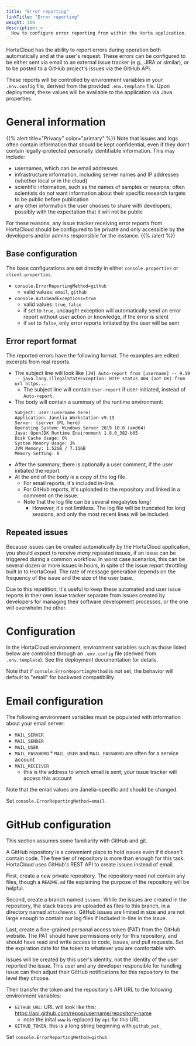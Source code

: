 ```yaml
---
title: "Error reporting"
linkTitle: "Error reporting"
weight: 100
description: >
  How to configure error reporting from within the Horta application.
---
```



HortaCloud has the ability to report errors during operation both automatically and at the user's request. These errors can be configured to be either sent via email to an external issue tracker (e.g., JIRA or similar), or to be posted to a GitHub project's issues via the GitHub API.

These reports will be controlled by environment variables in your `.env.config` file, derived from the provided `.env.template` file. Upon deployment, these values will be available to the application via Java properties.


# General information

{{% alert title="Privacy" color="primary" %}}
Note that issues and logs often contain information that should be kept confidential, even if they don't contain legally-protected personally identifiable information. This may include:
- usernames, which can be email addresses
- infrastructure information, including server names and IP addresses (whether local or in the cloud)
- scientific information, such as the names of samples or neurons; often scientists do not want information about their specific research targets to be public before publication
- any other information the user chooses to share with developers, possibly with the expectation that it will not be public

For these reasons, any issue tracker receiving error reports from HortaCloud should be configured to be private and only accessible by the developers and/or admins responsible for the instance.
{{% /alert %}}


## Base configuration

The base configurations are set directly in either `console.properties` or `client.properties`.

- `console.ErrorReportingMethod=github`
    + valid values: `email`, `github`
- `console.AutoSendExceptions=true`
    + valid values: `true`, `false`
    + if set to `true`, uncaught exception will automatically send an error report without user action or knowledge, if the error is silent
    + if set to `false`, only error reports initiated by the user will be sent


## Error report format

The reported errors have the following format. The examples are edited excerpts from real reports.

- The subject line will look like `[JW] Auto-report from [username] -- 9.19 -- java.lang.IllegalStateException: HTTP status 404 (not OK) from url https...`
    + The subject line will contain `User-report` if user-initiated, instead of `Auto-report`. 
- The body will contain a summary of the runtime environment:
    ```
    Subject: user:(username here)
    Application: Janelia Workstation v9.19
    Server: (server URL here)
    Operating System: Windows Server 2019 10.0 (amd64)
    Java: OpenJDK Runtime Environment 1.8.0_382-b05
    Disk Cache Usage: 0%
    System Memory Usage: 3%
    JVM Memory: 1.52GB / 7.11GB
    Memory Setting: 8
    ```
- After the summary, there is optionally a user comment, if the user initiated the report.
- At the end of the body is a copy of the log file.
    + For email reports, it's included in-line.
    + For GitHub reports, it's uploaded to the repository and linked in a comment on the issue.
    + Note that the log file can be several megabytes long!
        * However, it's not limitless. The log file will be truncated for long sessions, and only the most recent lines will be included.


## Repeated issues

Because issues can be created automatically by the HortaCloud application, you should expect to receive _many_ repeated issues, if an issue can be triggered during a common workflow. In worst case scenarios, this can be several dozen or more issues in hours, in spite of the issue report throttling built in to HortaCoud. The rate of message generation depends on the frequency of the issue and the size of the user base. 

Due to this repetition, it's useful to keep these automated and user issue reports in their own issue tracker separate from issues created by developers for managing their software development processes, or the one will overwhelm the other.


# Configuration

In the HortaCloud environment, environment variables such as those listed below are controlled through an `.env.config` file (derived from `.env.template`). See the deployment documentation for details.

Note that if `console.ErrorReportingMethod` is not set, the behavior will default to "email" for backward compatibility.


# Email configuration

The following environment variables must be populated with information about your email server:

- `MAIL_SERVER`
- `MAIL_SENDER`
- `MAIL_USER`
- `MAIL_PASSWORD` 
        * `MAIL_USER` and `MAIL_PASSWORD` are often for a service account
- `MAIL_RECEIVER`
    + this is the address to which email is sent; your issue tracker will access this account

Note that the email values are Janelia-specific and should be changed.

Set `console.ErrorReportingMethod=email`.



# GitHub configuration

This section assumes some familiarity with GitHub and git.

A GitHub repository is a convenient place to hold issues even if it doesn't contain code. The free tier of repository is more than enough for this task. HortaCloud uses GitHub's REST API to create issues instead of email.

First, create a new private repository. The repository need not contain any files, though a `README.md` file explaining the purpose of the repository will be helpful.

Second, create a branch named `issues`. While the issues are created in the repository, the stack traces are uploaded as files to this branch, in a directory named `attachments`. GitHub issues are limited in size and are not large enough to contain our log files if included in-line in the issue.

Last, create a fine-grained personal access token (PAT) from the GitHub website. The PAT should have permissions only for this repository, and should have read and write access to code, issues, and pull requests. Set the expiration date for the token to whatever you are comfortable with. 

Issues will be created by this user's identity, not the identity of the user reported the issue. This user and any developer responsible for handling issue can then adjust their GitHub notifications for this repository to the level they choose. 

Then transfer the token and the repository's API URL to the following environment variables:

- `GITHUB_URL`: URL will look like this: https://api.github.com/repos/username/repository-name
    + note the inital `www` is replaced by `api` for this URL
- `GITHUB_TOKEN`: this is a long string beginning with `github_pat_`

Set `console.ErrorReportingMethod=github`

























